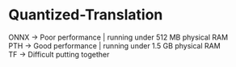 # Quantized-Translation

ONNX -> Poor performance | running under 512 MB physical RAM  
PTH -> Good performance | running under 1.5 GB physical RAM  
TF -> Difficult putting together
